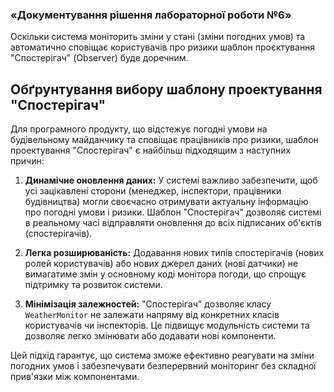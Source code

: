 ### «Документування рішення лабораторної роботи №6»

Оскільки система моніторить зміни у стані (зміни погодних умов) та автоматично сповіщає користувачів про ризики шаблон проєктування "Спостерігач" (Observer) буде доречним.

## Обґрунтування вибору шаблону проектування "Спостерігач"

Для програмного продукту, що відстежує погодні умови на будівельному майданчику та сповіщає працівників про ризики, шаблон проектування "Спостерігач" є найбільш підходящим з наступних причин:

1. **Динамічне оновлення даних:** У системі важливо забезпечити, щоб усі зацікавлені сторони (менеджер, інспектори, працівники будівництва) могли своєчасно отримувати актуальну інформацію про погодні умови і ризики. Шаблон "Спостерігач" дозволяє системі в реальному часі відправляти оновлення до всіх підписаних об'єктів (спостерігачів).

2. **Легка розширюваність:** Додавання нових типів спостерігачів (нових ролей користувачів) або нових джерел даних (нові датчики) не вимагатиме змін у основному коді монітора погоди, що спрощує підтримку та розвиток системи.

3. **Мінімізація залежностей:** "Спостерігач" дозволяє класу `WeatherMonitor` не залежати напряму від конкретних класів користувачів чи інспекторів. Це підвищує модульність системи та дозволяє легко змінювати або додавати нові компоненти.

Цей підхід гарантує, що система зможе ефективно реагувати на зміни погодних умов і забезпечувати безперервний моніторинг без складної прив'язки між компонентами.
